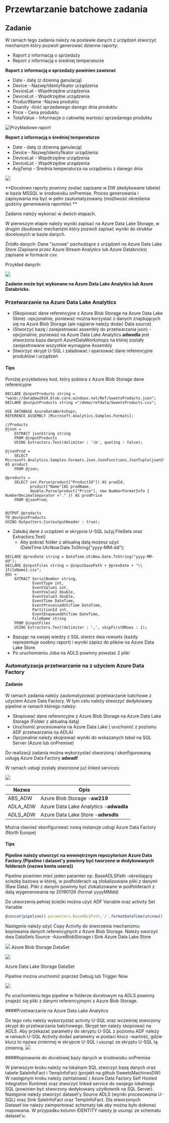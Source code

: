 # Przewtarzanie batchowe zadania

## Zadanie

W ramach tego zadania należy na postawie danych z urządzeń stworzyć mechanizm który pozwoli generować dzienne raporty:

- Raport z informacją o sprzedaży
- Report  z informacją o średniej temperaturze

**Raport z informacją o sprzedaży powinien zawierać**

- Date - datę (z dzienną ganulacją)  
- Device - Nazwę/Identyfikator urządzenia
- DeviceLat - Współrzędne urządzenia
- DeviceLot - Współrzędne urządzenia
- ProductName -Nazwa produktu
- Quanity -ilość sprzedanego danego dnia produktu
- Price - Cena produktu
- TotalValue - Informacje o całowitej wartości sprzedanego produktu

![Przykładowe raport](../Imgs/SalesReport.png)

**Report  z informacją o średniej temperaturze**

- Date - datę (z dzienną ganulacją)
- Device - Nazwę/Identyfikator urządzenia
- DeviceLat - Współrzędne urządzenia
- DeviceLot - Współrzędne urządzenia
- AvgTemp - Średnia temperaturza na urządzeniu z danego dnia

![](../Imgs/TempReport.png)

**Docelowo raporty powinny zostać zapisane w DW (dedykowane tabele)  w bazie MSSQL w środowisku onPremise. Proces generowania i zapisywania ma być w pełni zautomatyzowany (możliwość określenia godziny generowania raportów) ** 



Zadanie należy wykonać w dwóch etapach. 

W pierwszym etapie należy wyniki zapisać na Azure Data Lake Storage, w drugim zbudować mechanizm który pozwoli zapisać wyniki do struktur docelowych w bazie danych.

Źródło danych: Dane "surowe" pochodzące z urządzeń na Azure Data Lake Store (Zapisane przez Azure Stream Analytics lub Azure Databricks) zapisane w formacie csv.

Przykład danych:

![](../Imgs/SampleRawData.png)

**Zadanie może być wykonane na Azure Data Lake Analytics lub Azure Databricks.**

### Przetwarzanie na Azure Data Lake Analytics 

- (Skopiować dane referencyjne z Azure Blob Storage na Azure Data Lake Store) -opcjonalnie, ponieważ można korzystać z danych znajdujących się na Azure Blob Storage (ale najpierw należy dodać Data source)
- (Stworzyć bazę i zarejestrować assembly do przetwarzania json) -opcjonalnie, ponieważ na Azure Data Lake Analytics **adwadla** jest stworzona baza danych AzureDataWorkshops na której zostały zarejestrowane wszystkie wymagane Assembly 
- Stworzyć skrypt U-SQL i załadować i sparsować dane referencyjne produktów i urządzeń

#### Tips

Poniżej przykładowy kod, który pobiera z Azure Blob Storage dane referencyjne

```mssql
DECLARE @inputProducts string = "wasb://data@aw2019.blob.core.windows.net/Ref/SweetsProducts.json";
DECLARE @outputProducts string ="/demo/refdata/SweetsProducts.csv";

USE DATABASE AzureDataWorkshops;
REFERENCE ASSEMBLY [Microsoft.Analytics.Samples.Formats];

//Products
@json =
    EXTRACT jsonString string
    FROM @inputProducts
    USING Extractors.Text(delimiter : '\b', quoting : false);

@jsonProd =
    SELECT Microsoft.Analytics.Samples.Formats.Json.JsonFunctions.JsonTuple(jsonString) AS product
    FROM @json;

@products =
    SELECT int.Parse(product["ProductId"]) AS prodId,
           product["Name"]AS prodName,
           double.Parse(product["Price"], new NumberFormatInfo { NumberDecimalSeparator ="." }) AS prodPrice
    FROM @jsonProd;
	

OUTPUT @products
TO @outputProducts
USING Outputters.Csv(outputHeader : true);
```

- Załaduj dane z urządzeń w skrypcie U-SQL (użyj FileSets oraz Extractors.Text) 
  - Aby pobrać folder z aktualną datą możesz użyć (DateTime.UtcNow.Date.ToString("yyyy-MM-dd");

```mssql
DECLARE @prevDate string = DateTime.UtcNow.Date.ToString("yyyy-MM-dd");
DECLARE @inputFiles string = @inputbasePath + @prevDate + "\\{FileName}.csv";
@ds =
    EXTRACT SerialNumber string,
            EventType int,
            EventValue1 int,
            EventValue2 double,
            EventValue3 double,
            EventTime DateTime,
            EventProcessedUtcTime DateTime,
            PartitionId int,
            EventEnqueuedUtcTime DateTime,
            FileName string
    FROM @inputFiles
    USING Extractors.Text(delimiter : ',', skipFirstNRows : 1);
```
- Bazując na swojej wiedzy z SQL stwórz dwa rowsets (każdy reprezentuje osobny raport) i wyniki zapisz do plików na Azure Data Lake Store.
- Po uruchomieniu Joba na ADLS powinny powstać 2 pliki 

### Automatyzacja przetwarzanie na z użyciem Azure Data Factory

#### Zadanie

W ramach zadania należy zautomatyzować przetwarzanie batchowe z użyciem Azure Data Factory. W tym celu należy stworzyć dedykowany pipeline w ramach którego należy:

- Skopiować dane referencyjne z Azure Blob Storage na Azure Data Lake Storage (Folder z aktualną datą)
- Uruchomić procesowania na Azure Data Lake ( uruchomić z poziomu ADF przetwarzania na ADLA)
- Opcjonalnie należy skopiować wyniki do wskazanych tabel na SQL Server (Azure lub onPremise)

Do realizacji zadania można wykorzystać stworzoną i skonfigurowaną usługę Azure Data Factory **adwadf**

W ramach usługi zostały stworzone już linked services:

![](../Imgs/ADFLinkedServices.png)

| Nazwa    | Opis                                   |
| -------- | -------------------------------------- |
| ABS_ADW  | Azure Blob Storage -**aw219**          |
| ADLA_ADW | Azure Data Lake Analytics -**adwadla** |
| ADLS_ADW | Azure Data Lake Store -**adwsdls**     |

Można również skonfigurować nową instancje usługi Azure Data Factory (North Europe)

#### Tips

**Pipeline należy utworzyć na wewnętrznym repozytorium Azure Data Factory.(Pipeline i dataset'y powinny być tworzone w dedykowanych folderach {nazwa konta usera})**

Pipeline powinien mieć jeden paramter np. BaseADLSPath -określający scieżkę bazowa w której, w podfolderach są zlokalizowane pliki z danymi (Raw Data). Pliki z danymi powinny być zlokalizowane w podfolderach z datą wygenerowania np 20190126 (format yyyyMMdd)

Do utworzenia pełniej ścieżki można użyć ADF Variable oraz activity Set Variable 

```javascript
@concat(pipeline().parameters.BaseADLSPath,'/',formatDateTime(utcnow(), 'yyyyMMdd'),'/')
```
Następnie należy użyć Copy Activity do stworzenia mechanizmu kopiowania danych referencyjnych z Azure Blob Storage. Należy sworzyć dwa DataSets Source -AzureBlobStorage i Sink Azure Data Lake Store

![](../Imgs/ADFABDataSet.png)
Azure Blob Storage DataSet

![](../Imgs/ADFADLSDataSet.png)

Azure Data Lake Storage DataSet

Pipeline można uruchomić poprzez Debug lub Trigger Now



![](D../Imgs/ADFCopyRefData.png)

Po uruchomieniu tego pipeline w folderze docelowym na ADLS powinny znajeźć się pliki z danymi referencyjmymi z Azure Blob Storage.

####Przetwarzanie na Azure Data Lake Analytics

Do tego celu należy wykorzystać activity  U-SQL oraz wcześniej stworzony skrypt do przetwarzania batchowego. Skrypt ten należy skopiować na ADLS. 
Aby przekazać parametry do skryptu U-SQL z poziomu ADF należy w ramach U-SQL Activity dodać parametry w postaci klucz -wartość, gdzie klucz to nazwa zmiennej w skrypcie U-SQL i usunąć ze skryptu U-SQL tą zmienną.
![](../Imgs/ADFUSQLParam.png)

####Kopiowanie do docelowej bazy danych w środowisku onPremise

W pierwszym kroku należy na lokalnym SQL stworzyć bazę danych oraz tabele SaleInfoFact i TempInfoFact (projekt na github SweetsMachinesDW)
W następnym kroku należy zaintalować ( Azure Data Factory Self Hosted Integration Runtime) oraz stworzyć linked service do swojego lokalnego SQL (powinien być stworzony dedykowany użytkownik na SQL Server). Następnie należy stworzyć dataset'y Source ADLS (wyniki procesowania U-SQL) oraz Sink SaleInfoFact oraz TempInfoFact. Dla stworzonych Dataset'ów należy zaimportować schematy tak aby można było dokonać mapowania. 
W przypadku kolumn IDENTITY należy je usunąc ze schematu dataset'u.
